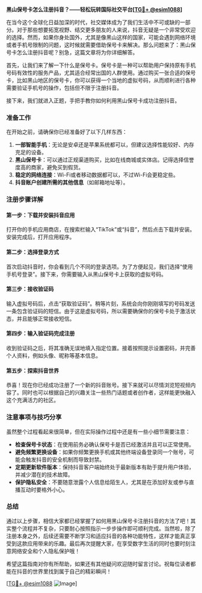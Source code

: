 **黑山保号卡怎么注册抖音？——轻松玩转国际社交平台[[TG💪+ @esim1088](https://t.me/s/esim1088)]**

在当今这个全球化日益加深的时代，社交媒体成为了我们生活中不可或缺的一部分。对于那些想要拓宽视野、结交更多朋友的人来说，抖音无疑是一个非常受欢迎的选择。然而，如果你身处国外，尤其是像黑山这样的国家，可能会遇到网络环境或者手机号限制的问题，这时候就需要借助保号卡来解决。那么问题来了：黑山保号卡怎么注册抖音呢？别急，这篇文章将为你详细解答。

首先，让我们来了解一下什么是保号卡。保号卡是一种可以帮助用户保持原有手机号码有效性的服务产品，尤其适合经常出国的人群使用。通过购买一张合适的保号卡，比如黑山地区的保号卡，你可以获得一个当地的虚拟号码，从而顺利进行各种需要验证手机号的操作，包括但不限于注册抖音。

接下来，我们就进入正题，手把手教你如何利用黑山保号卡成功注册抖音。

### 准备工作

在开始之前，请确保你已经准备好了以下几样东西：

1. **一部智能手机**：无论是安卓还是苹果系统都可以，但建议选择性能较好、内存充足的设备。
2. **黑山保号卡**：可以通过正规渠道购买，比如在线商城或实体店。记得选择信誉度高的商家，避免买到假货。
3. **稳定的网络连接**：Wi-Fi或者移动数据都可以，不过Wi-Fi会更稳定些。
4. **抖音账户创建所需的其他信息**（如邮箱地址等）。

### 注册步骤详解

#### 第一步：下载并安装抖音应用
打开你的手机应用商店，在搜索栏输入“TikTok”或“抖音”，然后点击下载并安装。安装完成后，打开应用程序。

#### 第二步：选择登录方式
首次启动抖音时，你会看到几个不同的登录选项。为了方便起见，我们选择“使用手机号登录”。接下来，你需要输入从黑山保号卡上获取的虚拟号码。

#### 第三步：接收验证码
输入虚拟号码后，点击“获取验证码”。稍等片刻，系统会向你刚刚填写的号码发送一条包含验证码的短信。由于这是虚拟号码，所以需要确保你的保号卡处于激活状态，并且能够正常接收短信。

#### 第四步：输入验证码完成注册
收到验证码之后，将其准确无误地填入指定位置。接着按照提示设置密码，并完善个人资料，例如头像、昵称等基本信息。

#### 第五步：探索抖音世界
恭喜！现在你已经成功注册了一个新的抖音账号。接下来就可以尽情浏览短视频内容了。同时也可以根据自己的兴趣关注一些热门话题或者创作者，这样能更快融入这个充满活力的社区。

### 注意事项与技巧分享

虽然整个过程看起来很简单，但在实际操作过程中还是有一些小细节需要注意：

- **检查保号卡状态**：在使用前务必确认保号卡是否已经激活并且可以正常使用。
- **避免频繁更换设备**：如果你频繁更换手机或其他终端设备登录同一个账号，可能会触发抖音的安全机制而导致封禁。
- **定期更新软件版本**：保持抖音客户端始终处于最新版本有助于提升用户体验，并减少潜在的技术故障。
- **保护隐私安全**：不要随意泄露个人信息给陌生人，尤其是在添加好友或参与直播互动时要格外小心。

### 总结

通过以上步骤，相信大家都已经掌握了如何用黑山保号卡注册抖音的方法了吧！其实整个流程并不复杂，只要耐心按照指示一步步操作即可顺利完成。当然啦，除了注册本身之外，后续还需要不断学习和适应抖音的各种功能特性，这样才能真正享受到这款应用带来的乐趣。最后再次提醒大家，在享受数字生活的同时也要时刻注意网络安全和个人隐私保护哦！

希望这篇指南对你有所帮助，如果还有其他疑问欢迎随时留言讨论。祝每位读者都能在抖音的世界里找到属于自己的精彩瞬间！

[[TG💪+ @esim1088](https://t.me/s/esim1088) ![Image](https://i.postimg.cc/4NQfJmqS/Snipaste-2025-05-13-00-14-12.png)]